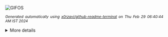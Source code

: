 <div align="justify">
<picture>
    <source media="(prefers-color-scheme: dark)" srcset="https://i.ibb.co/b7s5Zst/output-gif.gif">
    <source media="(prefers-color-scheme: light)" srcset="https://i.ibb.co/b7s5Zst/output-gif.gif">
    <img alt="GIFOS" src="https://i.ibb.co/b7s5Zst/output-gif.gif">
</picture>

<sub><i>Generated automatically using [x0rzavi/github-readme-terminal](https://github.com/x0rzavi/github-readme-terminal) on Thu Feb 29 06:40:44 AM IST 2024</i></sub>

<details>
<summary>More details</summary>

</details>
</div>

<!-- Image deletion URL: https://ibb.co/YbcBMcg/b5b508b86eec2b37dafbbe62a105c6f3 -->